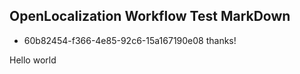 ## OpenLocalization Workflow Test MarkDown
* 60b82454-f366-4e85-92c6-15a167190e08 
thanks!

Hello world